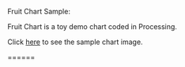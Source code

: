 Fruit Chart Sample: 

Fruit Chart is a toy demo chart coded in Processing.

Click <a href="http://davidkim.info/vis/1/fruits.png" target="_blank">here</a> to see the sample chart image. 



======
